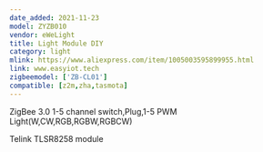 ```yaml
---
date_added: 2021-11-23
model: ZYZB010
vendor: eWeLight
title: Light Module DIY
category: light
mlink: https://www.aliexpress.com/item/1005003595899955.html
link: www.easyiot.tech
zigbeemodel: ['ZB-CL01']
compatible: [z2m,zha,tasmota]
---
```

ZigBee 3.0 1-5 channel switch,Plug,1-5 PWM Light(W,CW,RGB,RGBW,RGBCW)

Telink TLSR8258 module